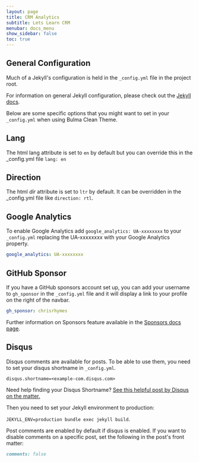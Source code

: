 ```yaml
---
layout: page
title: CRM Analytics
subtitle: Lets Learn CRM
menubar: docs_menu
show_sidebar: false
toc: true
---
```


## General Configuration

Much of a Jekyll's configuration is held in the `_config.yml` file in the project root. 

For information on general Jekyll configuration, please check out the [Jekyll docs](https://jekyllrb.com/docs/configuration/).

Below are some specific options that you might want to set in your `_config.yml` when using Bulma Clean Theme.

## Lang

The html lang attribute is set to `en` by default but you can override this in the _config.yml file `lang: en`

## Direction
The html _dir_ attribute is set to `ltr` by default. It can be overridden in the _config.yml file like `direction: rtl`. 

## Google Analytics 

To enable Google Analytics add `google_analytics: UA-xxxxxxxx` to your `_config.yml` replacing the UA-xxxxxxxx with your Google Analytics property.

```yaml
google_analytics: UA-xxxxxxxx
```

## GitHub Sponsor

If you have a GitHub sponsors account set up, you can add your username to `gh_sponsor` in the `_config.yml` file and it will display a link to your profile on the right of the navbar.

```yaml
gh_sponsor: chrisrhymes
```

Further information on Sponsors feature available in the [Sponsors docs page](/bulma-clean-theme/docs/sponsors/).

## Disqus

Disqus comments are available for posts. To be able to use them, you need to set your disqus shortname in `_config.yml`. 
```
disqus.shortname=<example-com.disqus.com>  
```

Need help finding your Disqus Shortname?  [See this helpful post by Disqus on the matter.](https://help.disqus.com/en/articles/1717111-what-s-a-shortname)  

Then you need to set your Jekyll environment to production: 

```JEKYLL_ENV=production bundle exec jekyll build```. 

Post comments are enabled by default if disqus is enabled. If you want to disable comments on a specific post, set the following in the post's front matter: 

```markdown
comments: false
```
